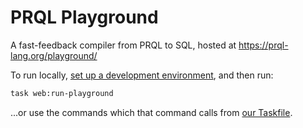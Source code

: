 # PRQL Playground

A fast-feedback compiler from PRQL to SQL, hosted at
<https://prql-lang.org/playground/>

To run locally,
[set up a development environment](https://prql-lang.org/book/project/contributing/development.html),
and then run:

```sh
task web:run-playground
```

...or use the commands which that command calls from
[our Taskfile](../Taskfile.yml).
